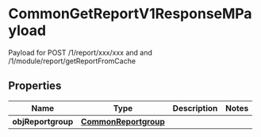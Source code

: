 

# CommonGetReportV1ResponseMPayload

Payload for POST /1/report/xxx/xxx and and /1/module/report/getReportFromCache

## Properties

| Name | Type | Description | Notes |
|------------ | ------------- | ------------- | -------------|
|**objReportgroup** | [**CommonReportgroup**](CommonReportgroup.md) |  |  |



